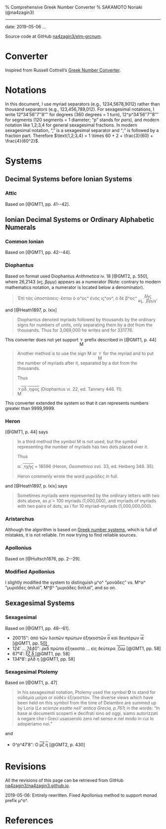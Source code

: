 % Comprehensive Greek Number Converter
% SAKAMOTO Noriaki (\@na4zagin3)

---
date: 2019-05-06
...

Source code at GitHub [na4zagin3/elm-grcnum](https://github.com/na4zagin3/elm-grcnum).

# Converter
<script src="elm.min.js"></script>
<div id="elm"></div>
<script>
var app = Elm.Main.init({
  node: document.getElementById('elm')
});
</script>

Inspired from Russell Cottrell’s [Greek Number Converter](http://www.russellcottrell.com/greek/utilities/GreekNumberConverter.htm).

# Notations
In this document, I use myriad separators (e.g., 1234,5678,9012) rather than thousand separators (e.g., 123,456,789,012).
For sexagesimal notations, I write 12°34′56″7‴8⁗ for degrees (360 degrees = 1 turn), 12^p^34′56″7‴8⁗ for segments (120 segments = 1 diameter; “p” stands for _pars_), and modern notation like 1,2;3,4  for general sexagesimal fractions.
In modern sexagesimal notation, “,” is a sexagesimal separator and “;” is followed by a fraction part. Therefore $\text{1,2;3,4} = 1 \times 60 + 2 + \frac{3}{60} + \frac{4}{60^2}$.

# Systems
## Decimal Systems before Ionian Systems
### Attic
Based on [@GMT1, pp. 41--42].

## Ionian Decimal Systems or Ordinary Alphabetic Numerals
### Common Ionian
Based on [@GMT1, pp. 42--44].

### Diophantus
Based on format used Diophantus _Arithmetica_ iv. 18 [@GMT2, p. 550], where 26,2143 (κϛ.͵βρμγ) appears as a numerator (Note: contrary to modern mathematics notation, a numerator is located below a denominator).

> Ἐπὶ τὰς ὑποστάσεις· ἔσται ὁ α^ος^ ἑνὸς ιϛ^ον^, ὁ δὲ β^ος^ <span style="display: inline-flex; flex-direction: column; vertical-align: middle;"><span style="text-align: center; line-height: 1em;">͵δϟϛ</span><span style="text-align: center; line-height: 1em;">κϛ. ͵βρμγ</span></span>.

and [@Heath1897, p. lxix]

> Diophantus denoted myriads followed by thousands by the ordinary signs
> for numbers of units, only separating them by a dot from the thousands. Thus
> for 3,069,000 he writes  and  for 331776.

This converter does not yet support <span style="display: inline-flex; flex-direction: column-reverse;"><span style="text-align: center; line-height: 1em;">Μ</span><span style="text-align: center; line-height: 1em; font-size: smaller;">Υ</span></span> prefix described in [@GMT1, p. 44]

> Another method is to use the sign Μ or <span style="display: inline-flex; flex-direction: column-reverse;"><span style="text-align: center; line-height: 1em;">Μ</span><span style="text-align: center; line-height: 1em; font-size: smaller;">Υ</span></span> for the
> myriad and to put the number of myriads after it,
> separated by a dot from the thousands.
>
> Thus
>
> <span style="display: inline-flex; flex-direction: column-reverse;"><span style="text-align: center; line-height: 1em;">Μ</span><span style="text-align: center; line-height: 1em; font-size: smaller;">Υ</span></span><span><span style="text-decoration: overline; line-height: 2em;">ρδ</span><span>.<wbr></span><span style="text-decoration: overline; line-height: 2em;">͵ηφοϛ</span></span> (Diophantus vi. 22, ed. Tannery 446. 11).

This converter extended the system so that it can represents numbers greater than 9999,9999.

### Heron
[@GMT1, p. 44] says

> In a third method the symbol M is not used, but the
> symbol representing the number of myriads has two
> dots placed over it.
>
> Thus
>
> α̈. <span style="text-decoration: overline;">͵ηχϟϛ</span> = 18596 (Heron, _Geometrica_ xvii. 33, ed. Heiberg 348. 35).
>
> Heron commenly wrote the word μυριάδες in full.

and [@Heath1897, p. lxix] says

> Sometimes myriads
> were represented by the ordinary letters with two dots above, as ρ̈ = 100 myriads
> (1,000,000), and myriads of myriads with two pairs of dots, as ϊ̈ for 10 myriad-myriads
> (1,000,000,000).

### Aristarchus

Although the algorithm is based on [Greek number systems](http://www-history.mcs.st-andrews.ac.uk/HistTopics/Greek_numbers.html), which is full of mistakes, it is not reliable.
I’m now trying to find reliable sources.

### Apollonius

Based on [@Hultsch1876, pp. 2--29].

### Modified Apollonius

I slightly modified the system to distinguish μ^ο^ “μονάδες” vs. Μ^α^ “μυριάδες ἁπλαῖ”, Μ^β^ “μυριάδες διπλαῖ”, and so on.


## Sexagesimal Systems
### Sexagesimal
Based on [@GMT1, pp. 48--61].

- 200′15″: ἀπὸ τῶν λοιπῶν πρώτων ἑξηκοστῶν <span style="text-decoration: overline;">σ</span> καὶ δευτέρων <span style="text-decoration: overline;">ιε</span> [@GMT1, pp. 50]
- 124′ ... 7440″: <span style="text-decoration: overline;">ρκδ</span> πρῶτα ἑξηκοστὰ ... εἰς δεύτερα <span style="text-decoration: overline;">͵ζυμ</span> [@GMT1, pp. 58]
- 67°4′: <span style="text-decoration: overline;">ξζ</span> <span style="text-decoration: overline;">δ</span> [@GMT1, pp. 58]
- 134°8′: <span style="text-decoration: overline;">ρλδ</span> <span style="text-decoration: overline;">η</span> [@GMT1, pp. 58]

### Sexagesimal Ptolemy
Based on [@GMT1, p. 47]

> In his sexagesimal notation, Ptolemy used the symbol **O**
> to stand for οὐδεμία μοῖρα or οὐδὲν ἑξηκοστόν. The diverse
> views which have been held on this symbol from the time of
> Delambre are summed up by Loria (<span lang="it">_Le scienze esatte nell'
> antica Grecia</span>, p.761_) in the words: “<span lang="it">In base ai documenti
> scoperti e decifrati sino ad oggi, siamo autorizzati a negare
> che i Greci usasserolo zero nel senso e nel modo in cui lo
> adoperiamo noi.</span>”

and

- 0^p^47′8″: Ο <span><span style="text-decoration: overline; line-height: 2em;">μζ</span></span> <span><span style="text-decoration: overline; line-height: 2em;">η</span></span> [@GMT2, p. 430]

# Revisions
All the revisions of this page can be retrieved from GitHub [na4zagin3/na4zagin3.github.io](https://github.com/na4zagin3/na4zagin3.github.io).

2019-05-06: Entirely rewritten. Fixed Apollonius method to support monad prefix μ^ο^.

# References
